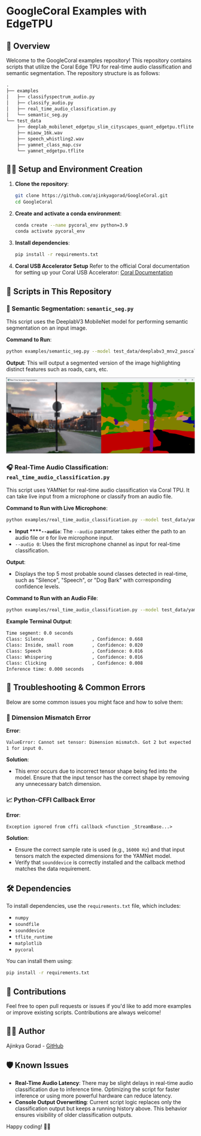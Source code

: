 # GoogleCoral Examples with EdgeTPU

## 🌱 Overview

Welcome to the GoogleCoral examples repository! This repository contains scripts that utilize the Coral Edge TPU for real-time audio classification and semantic segmentation.
The repository structure is as follows:

```
.
├── examples
│   ├── classifyspectrum_audio.py
│   ├── classify_audio.py
│   ├── real_time_audio_classification.py
│   └── semantic_seg.py
└── test_data
    ├── deeplab_mobilenet_edgetpu_slim_cityscapes_quant_edgetpu.tflite
    ├── miaow_16k.wav
    ├── speech_whistling2.wav
    ├── yamnet_class_map.csv
    └── yamnet_edgetpu.tflite
```

## 🧜‍♂️ Setup and Environment Creation

1. **Clone the repository**:

   ```bash
   git clone https://github.com/ajinkyagorad/GoogleCoral.git
   cd GoogleCoral
   ```

2. **Create and activate a conda environment**:

   ```bash
   conda create --name pycoral_env python=3.9
   conda activate pycoral_env
   ```

3. **Install dependencies**:

   ```bash
   pip install -r requirements.txt
   ```

4. **Coral USB Accelerator Setup**
   Refer to the official Coral documentation for setting up your Coral USB Accelerator: [Coral Documentation](https://coral.ai/docs/accelerator/get-started/)

## 🔗 Scripts in This Repository

### 🔢 Semantic Segmentation: `semantic_seg.py`

This script uses the DeeplabV3 MobileNet model for performing semantic segmentation on an input image.

**Command to Run**:

```bash
python examples/semantic_seg.py --model test_data/deeplabv3_mnv2_pascal_quant_edgetpu.tflite
```

**Output**:
This will output a segmented version of the image highlighting distinct features such as roads, cars, etc.

![Segmented Output](imgs/cityscapes.png)

### 🎧 Real-Time Audio Classification: `real_time_audio_classification.py`

This script uses YAMNet for real-time audio classification via Coral TPU. It can take live input from a microphone or classify from an audio file.

**Command to Run with Live Microphone**:

```bash
python examples/real_time_audio_classification.py --model test_data/yamnet_edgetpu.tflite --audio 0 --labels test_data/yamnet_class_map.csv
```

- **Input ****`--audio`**: The `--audio` parameter takes either the path to an audio file or `0` for live microphone input.
- `--audio 0`: Uses the first microphone channel as input for real-time classification.

**Output**:

- Displays the top 5 most probable sound classes detected in real-time, such as "Silence", "Speech", or "Dog Bark" with corresponding confidence levels.

**Command to Run with an Audio File**:

```bash
python examples/real_time_audio_classification.py --model test_data/yamnet_edgetpu.tflite --audio test_data/miaow_16k.wav --labels test_data/yamnet_class_map.csv
```

**Example Terminal Output**:

```
Time segment: 0.0 seconds
Class: Silence                  , Confidence: 0.668
Class: Inside, small room       , Confidence: 0.020
Class: Speech                   , Confidence: 0.016
Class: Whispering               , Confidence: 0.016
Class: Clicking                 , Confidence: 0.008
Inference time: 0.000 seconds
```

## 🚧 Troubleshooting & Common Errors

Below are some common issues you might face and how to solve them:

### 🚀 Dimension Mismatch Error

**Error**:

```
ValueError: Cannot set tensor: Dimension mismatch. Got 2 but expected 1 for input 0.
```

**Solution**:

- This error occurs due to incorrect tensor shape being fed into the model. Ensure that the input tensor has the correct shape by removing any unnecessary batch dimension.

### 📈 Python-CFFI Callback Error

**Error**:

```
Exception ignored from cffi callback <function _StreamBase...>
```

**Solution**:

- Ensure the correct sample rate is used (e.g., `16000 Hz`) and that input tensors match the expected dimensions for the YAMNet model.
- Verify that `sounddevice` is correctly installed and the callback method matches the data requirement.

## 🛠️ Dependencies

To install dependencies, use the `requirements.txt` file, which includes:

- `numpy`
- `soundfile`
- `sounddevice`
- `tflite_runtime`
- `matplotlib`
- `pycoral`

You can install them using:

```bash
pip install -r requirements.txt
```

## 🚀 Contributions

Feel free to open pull requests or issues if you'd like to add more examples or improve existing scripts. Contributions are always welcome!

## 👨‍💻 Author

Ajinkya Gorad - [GitHub](https://github.com/ajinkyagorad)

## 🛡 Known Issues

- **Real-Time Audio Latency**: There may be slight delays in real-time audio classification due to inference time. Optimizing the script for faster inference or using more powerful hardware can reduce latency.
- **Console Output Overwriting**: Current script logic replaces only the classification output but keeps a running history above. This behavior ensures visibility of older classification outputs.

Happy coding! 🚀🌟

